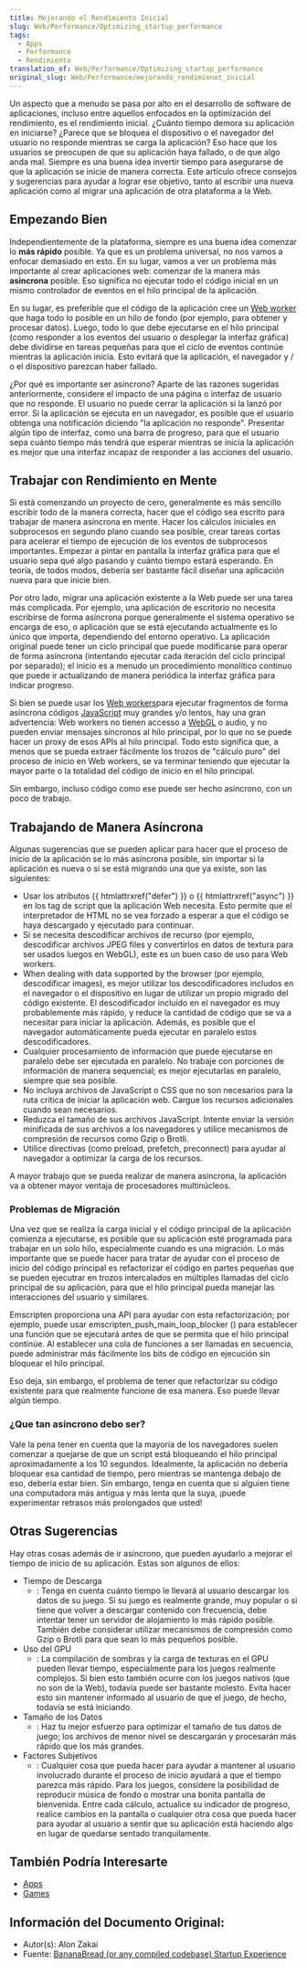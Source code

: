 ```yaml
---
title: Mejorando el Rendimiento Inicial
slug: Web/Performance/Optimizing_startup_performance
tags:
  - Apps
  - Performance
  - Rendimiento
translation_of: Web/Performance/Optimizing_startup_performance
original_slug: Web/Performance/mejorando_rendimienot_inicial
---
```


Un aspecto que a menudo se pasa por alto en el desarrollo de software de aplicaciones, incluso entre aquellos enfocados en la optimización del rendimiento, es el rendimiento inicial. ¿Cuánto tiempo demora su aplicación en iniciarse? ¿Parece que se bloquea el dispositivo o el navegador del usuario no responde mientras se carga la aplicación? Eso hace que los usuarios se preocupen de que su aplicación haya fallado, o de que algo anda mal. Siempre es una buena idea invertir tiempo para asegurarse de que la aplicación se inicie de manera correcta. Este artículo ofrece consejos y sugerencias para ayudar a lograr ese objetivo, tanto al escribir una nueva aplicación como al migrar una aplicación de otra plataforma a la Web.

## Empezando Bien

Independientemente de la plataforma, siempre es una buena idea comenzar lo **más rápido** posible. Ya que es un problema universal, no nos vamos a enfocar demasiado en esto. En su lugar, vamos a ver un problema más importante al crear aplicaciones web: comenzar de la manera más **asíncrona** posible. Eso significa no ejecutar todo el código inicial en un mismo controlador de eventos en el hilo principal de la aplicación.

En su lugar, es preferible que el código de la aplicación cree un [Web worker](/es/docs/Web/Guide/Performance/Usando_web_workers) que haga todo lo posible en un hilo de fondo (por ejemplo, para obtener y procesar datos). Luego, todo lo que debe ejecutarse en el hilo principal (como responder a los eventos del usuario o desplegar la interfaz gráfica) debe dividirse en tareas pequeñas para que el ciclo de eventos continúe mientras la aplicación inicia. Esto evitará que la aplicación, el navegador y / o el dispositivo parezcan haber fallado.

¿Por qué es importante ser asíncrono? Aparte de las razones sugeridas anteriormente, considere el impacto de una página o interfaz de usuario que no responde. El usuario no puede cerrar la aplicación si la lanzó por error. Si la aplicación se ejecuta en un navegador, es posible que el usuario obtenga una notificación diciendo "la aplicación no responde". Presentar algún tipo de interfaz, como una barra de progreso, para que el usuario sepa cuánto tiempo más tendrá que esperar mientras se inicia la aplicación es mejor que una interfaz incapaz de responder a las acciones del usuario.

## Trabajar con Rendimiento en Mente

Si está comenzando un proyecto de cero, generalmente es más sencillo escribir todo de la manera correcta, hacer que el código sea escrito para trabajar de manera asíncrona en mente. Hacer los cálculos iniciales en subprocesos en segundo plano cuando sea posible, crear tareas cortas para acelerar el tiempo de ejecución de los eventos de subprocesos importantes. Empezar a pintar en pantalla la interfaz gráfica para que el usuario sepa qué algo pasando y cuánto tiempo estará esperando. En teoría, de todos modos, debería ser bastante fácil diseñar una aplicación nueva para que inicie bien.

Por otro lado, migrar una aplicación existente a la Web puede ser una tarea más complicada. Por ejemplo, una aplicación de escritorio no necesita escribirse de forma asíncrona porque generalmente el sistema operativo se encarga de eso, o aplicación que se está ejecutando actualmente es lo único que importa, dependiendo del entorno operativo. La aplicación original puede tener un ciclo principal que puede modificarse para operar de forma asíncrona (intentando ejecutar cada iteración del ciclo principal por separado); el inicio es a menudo un procedimiento monolítico continuo que puede ir actualizando de manera periódica la interfaz gráfica para indicar progreso.

Si bien se puede usar los [Web workers](/es/docs/Web/Guide/Performance/Usando_web_workers)para ejecutar fragmentos de forma asíncrona códigos [JavaScript](/es/docs/JavaScript) muy grandes y/o lentos, hay una gran advertencia: Web workers no tienen accesso a [WebGL](/es/docs/Web/API/WebGL_API) o audio, y no pueden enviar mensajes síncronos al hilo principal, por lo que no se puede hacer un proxy de esos APIs al hilo principal. Todo esto significa que, a menos que se pueda extraer fácilmente los trozos de "cálculo puro" del proceso de inicio en Web workers, se va terminar teniendo que ejecutar la mayor parte o la totalidad del código de inicio en el hilo principal.

Sin embargo, incluso código como ese puede ser hecho asíncrono, con un poco de trabajo.

## Trabajando de Manera Asíncrona

Algunas sugerencias que se pueden aplicar para hacer que el proceso de inicio de la aplicación se lo más asíncrona posible, sin importar si la aplicación es nueva o si se está migrando una que ya existe, son las siguientes:

- Usar los atributos {{ htmlattrxref("defer") }} o {{ htmlattrxref("async") }} en los tag de script que la aplicación Web necesita. Esto permite que el interpretador de HTML no se vea forzado a esperar a que el código se haya descargado y ejecutado para continuar.
- Si se necesita descodificar archivos de recurso (por ejemplo, descodificar archivos JPEG files y convertirlos en datos de textura para ser usados luegos en WebGL), este es un buen caso de uso para Web workers.
- When dealing with data supported by the browser (por ejemplo, descodificar images), es mejor utilizar los descodificadores includos en el navegador o el dispositivo en lugar de utilizar un propio migrado del código existente. El descodificador incluído en el navegador es muy probablemente más rápido, y reduce la cantidad de código que se va a necesitar para iniciar la aplicación. Además, es posible que el navegador automáticamente pueda ejecutar en paralelo estos descodificadores.
- Cualquier procesamiento de información que puede ejecutarse en paralelo debe ser ejecutada en paralelo. No trabaje con porciones de información de manera sequencial; es mejor ejecutarlas en paralelo, siempre que sea posible.
- No incluya archivos de JavaScript o CSS que no son necesarios para la ruta crítica de iniciar la aplicación web. Cargue los recursos adicionales cuando sean necesarios.
- Reduzca el tamaño de sus archivos JavaScript. Intente enviar la versión minificada de sus archivos a los navegadores y utilice mecanismos de compresión de recursos como Gzip o Brotli.
- Utilice directivas (como preload, prefetch, preconnect) para ayudar al navegador a optimizar la carga de los recursos.

A mayor trabajo que se pueda realizar de manera asíncrona, la aplicación va a obtener mayor ventaja de procesadores multinúcleos.

### Problemas de Migración

Una vez que se realiza la carga inicial y el código principal de la aplicación comienza a ejecutarse, es posible que su aplicación esté programada para trabajar en un solo hilo, especialmente cuando es una migración. Lo más importante que se puede hacer para tratar de ayudar con el proceso de inicio del código principal es refactorizar el código en partes pequeñas que se pueden ejecutrar en trozos intercalados en múltiples llamadas del ciclo principal de su aplicación, para que el hilo principal pueda manejar las interacciones del usuario y similares.

Emscripten proporciona una API para ayudar con esta refactorización; por ejemplo, puede usar emscripten_push_main_loop_blocker () para establecer una función que se ejecutará antes de que se permita que el hilo principal continúe. Al establecer una cola de funciones a ser llamadas en secuencia, puede administrar más fácilmente los bits de código en ejecución sin bloquear el hilo principal.

Eso deja, sin embargo, el problema de tener que refactorizar su código existente para que realmente funcione de esa manera. Eso puede llevar algún tiempo.

### ¿Que tan asíncrono debo ser?

Vale la pena tener en cuenta que la mayoría de los navegadores suelen comenzar a quejarse de que un script está bloqueando el hilo principal aproximadamente a los 10 segundos. Idealmente, la aplicación no debería bloquear esa cantidad de tiempo, pero mientras se mantenga debajo de eso, debería estar bien. Sin embargo, tenga en cuenta que si alguien tiene una computadora más antigua y más lenta que la suya, ¡puede experimentar retrasos más prolongados que usted!

## Otras Sugerencias

Hay otras cosas además de ir asíncrono, que pueden ayudarlo a mejorar el tiempo de inicio de su aplicación. Estas son algunos de ellos:

- Tiempo de Descarga
  - : Tenga en cuenta cuánto tiempo le llevará al usuario descargar los datos de su juego. Si su juego es realmente grande, muy popular o si tiene que volver a descargar contenido con frecuencia, debe intentar tener un servidor de alojamiento lo más rápido posible. También debe considerar utilizar mecanismos de compresión como Gzip o Brotli para que sean lo más pequeños posible.
- Uso del GPU
  - : La compilación de sombras y la carga de texturas en el GPU pueden llevar tiempo, especialmente para los juegos realmente complejos. Si bien esto también ocurre con los juegos nativos (que no son de la Web), todavía puede ser bastante molesto. Evita hacer esto sin mantener informado al usuario de que el juego, de hecho, todavía se está iniciando.
- Tamaño de los Datos
  - : Haz tu mejor esfuerzo para optimizar el tamaño de tus datos de juego; los archivos de menor nivel se descargarán y procesarán más rápido que los más grandes.
- Factores Subjetivos
  - : Cualquier cosa que pueda hacer para ayudar a mantener al usuario involucrado durante el proceso de inicio ayudará a que el tiempo parezca más rápido. Para los juegos, considere la posibilidad de reproducir música de fondo o mostrar una bonita pantalla de bienvenida. Entre cada cálculo, actualice su indicador de progreso, realice cambios en la pantalla o cualquier otra cosa que pueda hacer para ayudar al usuario a sentir que su aplicación está haciendo algo en lugar de quedarse sentado tranquilamente.

## También Podría Interesarte

- [Apps](/es/docs/Web/Progressive_web_apps)
- [Games](/es/docs/Games)

## Información del Documento Original:

- Autor(s): Alon Zakai
- Fuente: [BananaBread (or any compiled codebase) Startup Experience](http://mozakai.blogspot.com/2012/07/bananabread-or-any-compiled-codebase.html)

